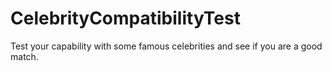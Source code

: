 # CelebrityCompatibilityTest
Test your capability with some famous celebrities and see if you are a good match.
